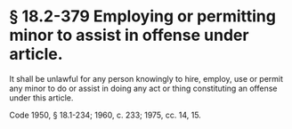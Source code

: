# § 18.2-379 Employing or permitting minor to assist in offense under article.

<p>It shall be unlawful for any person knowingly to hire, employ, use or permit any minor to do or assist in doing any act or thing constituting an offense under this article.</p><p>Code 1950, § 18.1-234; 1960, c. 233; 1975, cc. 14, 15.</p>